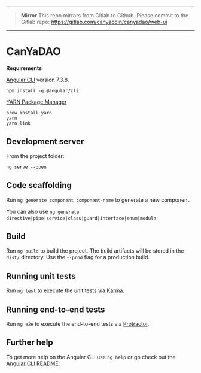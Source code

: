 ****

> **Mirror**
> This repo mirrors from Gitlab to Github. Please commit to the Gitlab repo:
> https://gitlab.com/canyacoin/canyadao/web-ui

****

# CanYaDAO


**Requirements**

[Angular CLI](https://github.com/angular/angular-cli) version 7.3.8.

`npm install -g @angular/cli`

[YARN Package Manager](https://yarnpkg.com/en/docs/install#mac-stable)
```
brew install yarn
yarn
yarn link
```

## Development server
From the project folder:
```
ng serve --open
```

## Code scaffolding

Run `ng generate component component-name` to generate a new component.

You can also use `ng generate directive|pipe|service|class|guard|interface|enum|module`.

## Build

Run `ng build` to build the project. The build artifacts will be stored in the `dist/` directory. Use the `--prod` flag for a production build.

## Running unit tests

Run `ng test` to execute the unit tests via [Karma](https://karma-runner.github.io).

## Running end-to-end tests

Run `ng e2e` to execute the end-to-end tests via [Protractor](http://www.protractortest.org/).

## Further help

To get more help on the Angular CLI use `ng help` or go check out the [Angular CLI README](https://github.com/angular/angular-cli/blob/master/README.md).
